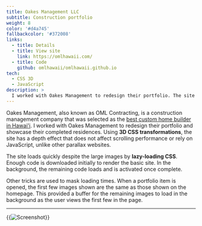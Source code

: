 ```yaml
---
title: Oakes Management LLC
subtitle: Construction portfolio
weight: 8
color: '#d4a745'
fallbackcolor: '#372008'
links:
  - title: Details
  - title: View site
    link: https://omlhawaii.com/
  - title: Code
    github: omlhawaii/omlhawaii.github.io
tech:
  - CSS 3D
  - JavaScript
description: >
  I worked with Oakes Management to redesign their portfolio. The site is designed to hide loading times by quickly downloading enough code to display the basic site, then running in the background to add on additional functionality and design.
---
```


Oakes Management, also known as OML Contracting, is a construction management company that was selected as the [best custom home builder in Hawai'i](https://www.homebuilderdigest.com/the-best-custom-home-builders-in-hawaii/). I worked with Oakes Management to redesign their portfolio and showcase their completed residences. Using **3D CSS transformations**, the site has a depth effect that does not affect scrolling performance or rely on JavaScript, unlike other parallax websites.

The site loads quickly despite the large images by **lazy-loading CSS**. Enough code is downloaded initially to render the basic site. In the background, the remaining code loads and is activated once complete.

Other tricks are used to mask loading times. When a portfolio item is opened, the first few images shown are the same as those shown on the homepage. This provided a buffer for the remaining images to load in the background as the user views the first few in the page.

---

{{<img src="screenshot.*" alt="Screenshot">}}
